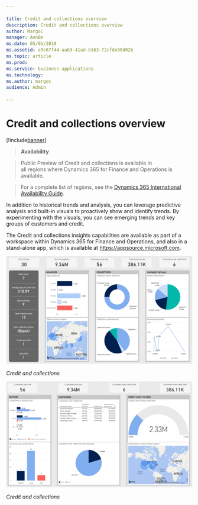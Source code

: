 ```yaml
---

title: Credit and collections overview
description: Credit and collections overview
author: MargoC
manager: AnnBe
ms.date: 05/01/2018
ms.assetid: e9c67f44-aa63-41ad-b163-72cfde80d02b
ms.topic: article
ms.prod: 
ms.service: business-applications
ms.technology: 
ms.author: margoc
audience: Admin

---
```

#  Credit and collections overview




[!include[banner](../../../includes/banner.md)]

>   **Availability**

>   Public Preview of Credit and collections is available in  
>   all regions where Dynamics 365 for Finance and Operations is available.

>   For a complete list of regions, see the [Dynamics 365 International
>   Availability
>   Guide](https://aka.ms/dynamics_365_international_availability_deck).

In addition to historical trends and analysis, you can leverage predictive
analysis and built-in visuals to proactively show and identify trends. By
experimenting with the visuals, you can see emerging trends and key groups of
customers and credit.

The Credit and collections insights capabilities are available as part of a
workspace within Dynamics 365 for Finance and Operations, and also in a
stand-alone app, which is available at <https://appsource.microsoft.com>.

![A screenshot showing credit and collections insights](media/credit-collections-overview-1.png "A screenshot showing credit and collections insights")
<!-- FO_Credit_and_collections_a.png -->


*Credit and collections*

![A screenshot showing a credit and collections report](media/credit-collections-overview-2.png "A screenshot showing a credit and collections report")
<!-- FO_credit_and_collections_b.png -->


*Credit and collections*
